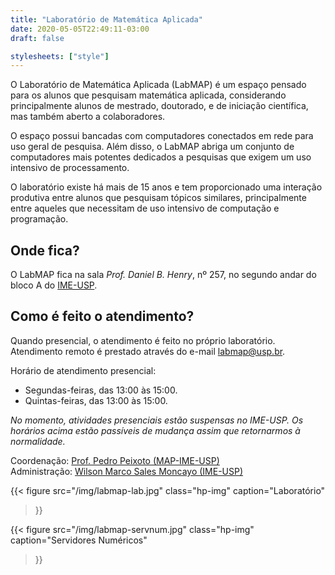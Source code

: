 ```yaml
---
title: "Laboratório de Matemática Aplicada"
date: 2020-05-05T22:49:11-03:00
draft: false

stylesheets: ["style"]
---
```


O Laboratório de Matemática Aplicada (LabMAP) é um espaço pensado para os alunos
que pesquisam matemática aplicada, considerando principalmente alunos de
mestrado, doutorado, e de iniciação científica, mas também aberto a
colaboradores.

O espaço possui bancadas com computadores conectados em rede para uso geral de
pesquisa. Além disso, o LabMAP abriga um conjunto de computadores mais potentes
dedicados a pesquisas que exigem um uso intensivo de processamento.

O laboratório existe há mais de 15 anos e tem proporcionado uma interação
produtiva entre alunos que pesquisam tópicos similares, principalmente entre
aqueles que necessitam de uso intensivo de computação e programação.

## Onde fica?

O LabMAP fica na sala *Prof. Daniel B. Henry*, nº 257, no segundo andar do bloco
A do [IME-USP](https://ime.usp.br/).

## Como é feito o atendimento?

Quando presencial, o atendimento é feito no próprio laboratório. Atendimento
remoto é prestado através do e-mail [labmap@usp.br](mailto:labmap@usp.br).

Horário de atendimento presencial:

- Segundas-feiras, das 13:00 às 15:00.
- Quintas-feiras, das 13:00 às 15:00.

*No momento, atividades presenciais estão suspensas no IME-USP. Os horários
acima estão passíveis de mudança assim que retornarmos à normalidade.*

Coordenação: [Prof. Pedro Peixoto (MAP-IME-USP)](mailto:pedrosp@ime.usp.br)\
Administração: [Wilson Marco Sales Moncayo (IME-USP)](mailto:labmap@usp.br)

{{< figure
  src="/img/labmap-lab.jpg"
  class="hp-img"
  caption="Laboratório"
>}}

{{< figure
  src="/img/labmap-servnum.jpg"
  class="hp-img"
  caption="Servidores Numéricos"
>}}
